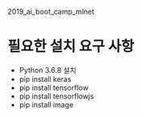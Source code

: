 2019_ai_boot_camp_mlnet

# 필요한 설치 요구 사항

- Python 3.6.8 설치
- pip install keras
- pip install tensorflow 
- pip install tensorflowjs 
- pip install image
